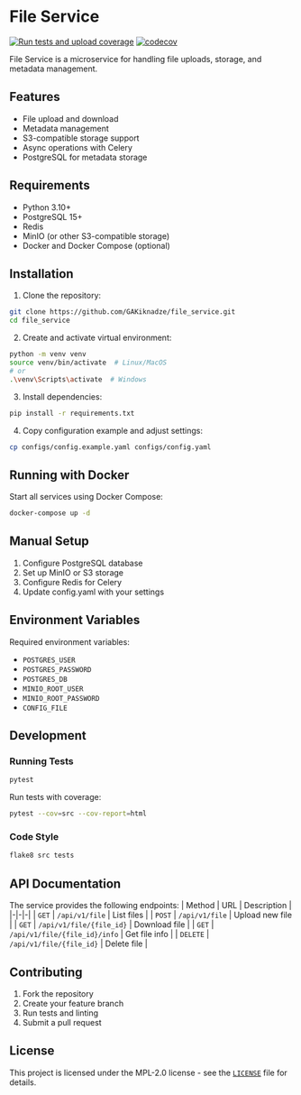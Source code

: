 # File Service

[![Run tests and upload coverage](https://github.com/GAKiknadze/file_service/actions/workflows/test.yml/badge.svg)](https://github.com/GAKiknadze/file_service/actions/workflows/test.yml)
[![codecov](https://codecov.io/gh/GAKiknadze/file_service/graph/badge.svg?token=32FBC0EVSN)](https://codecov.io/gh/GAKiknadze/file_service)

File Service is a microservice for handling file uploads, storage, and metadata management.

## Features

- File upload and download
- Metadata management
- S3-compatible storage support
- Async operations with Celery
- PostgreSQL for metadata storage

## Requirements

- Python 3.10+
- PostgreSQL 15+
- Redis
- MinIO (or other S3-compatible storage)
- Docker and Docker Compose (optional)

## Installation

1. Clone the repository:
```bash
git clone https://github.com/GAKiknadze/file_service.git
cd file_service
```

2. Create and activate virtual environment:
```bash
python -m venv venv
source venv/bin/activate  # Linux/MacOS
# or
.\venv\Scripts\activate  # Windows
```

3. Install dependencies:
```bash
pip install -r requirements.txt
```

4. Copy configuration example and adjust settings:
```bash
cp configs/config.example.yaml configs/config.yaml
```

## Running with Docker

Start all services using Docker Compose:

```bash
docker-compose up -d
```

## Manual Setup

1. Configure PostgreSQL database
2. Set up MinIO or S3 storage
3. Configure Redis for Celery
4. Update config.yaml with your settings

## Environment Variables

Required environment variables:
- `POSTGRES_USER`
- `POSTGRES_PASSWORD`
- `POSTGRES_DB`
- `MINIO_ROOT_USER`
- `MINIO_ROOT_PASSWORD`
- `CONFIG_FILE`

## Development

### Running Tests

```bash
pytest
```

Run tests with coverage:
```bash
pytest --cov=src --cov-report=html
```

### Code Style

```bash
flake8 src tests
```

## API Documentation

The service provides the following endpoints:
| Method | URL | Description |
|-|-|-|
| `GET` | `/api/v1/file` | List files |
| `POST` | `/api/v1/file` | Upload new file |
| `GET` | `/api/v1/file/{file_id}` | Download file |
| `GET` | `/api/v1/file/{file_id}/info` | Get file info |
| `DELETE` | `/api/v1/file/{file_id}` | Delete file |

## Contributing

1. Fork the repository
2. Create your feature branch
3. Run tests and linting
4. Submit a pull request

## License

This project is licensed under the MPL-2.0 license - see the [`LICENSE`](./LICENSE) file for details.

